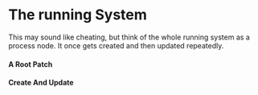 # The running System

This may sound like cheating, but think of the whole running system as a process node. It once gets created and then updated repeatedly.

#### A Root Patch

#### Create And Update